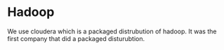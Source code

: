 # Hadoop

We use cloudera which is a packaged distrubution of hadoop. It was the first company that did a packaged disturubtion.
